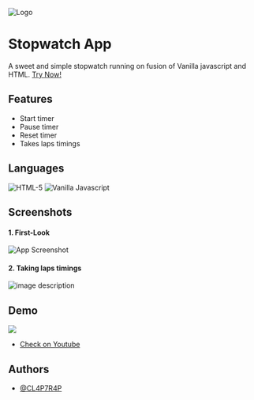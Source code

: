 

![Logo](https://encrypted-tbn0.gstatic.com/images?q=tbn:ANd9GcQ4Oeeg2xI6cZjo8KTE67nIxMS3EeUStUdQCA&usqp=CAU)
# Stopwatch App

A sweet   and simple stopwatch running on fusion of Vanilla javascript and HTML. [Try Now!](https://cl4p7r4p-97.github.io/Stopwatch/)


## Features

- Start timer
- Pause timer
- Reset timer
- Takes laps timings




## Languages



![HTML-5](https://img.shields.io/badge/1-HTML-yellow)
![ Vanilla Javascript](https://img.shields.io/badge/2-Vanilla%20JS-green)


## Screenshots

#### 1. First-Look

![App Screenshot](https://user-images.githubusercontent.com/57012258/234343467-0af8005e-d1dd-421c-8655-a55199ed245e.png)

#### 2. Taking laps timings
![image description](https://user-images.githubusercontent.com/57012258/234343873-1d33d570-d2f3-47bd-b1d3-7e6e049b84f9.png)

 
## Demo



![](https://user-images.githubusercontent.com/57012258/234349139-3176bad0-feb6-4c7e-a906-842b65b53899.gif)
- [Check on Youtube](https://youtu.be/aMavMeQ_Nuw)

## Authors

- [@CL4P7R4P](https://github.com/CL4P7R4P-97)

